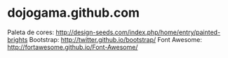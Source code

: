 dojogama.github.com
===================

Paleta de cores: http://design-seeds.com/index.php/home/entry/painted-brights
Bootstrap: http://twitter.github.io/bootstrap/
Font Awesome: http://fortawesome.github.io/Font-Awesome/
